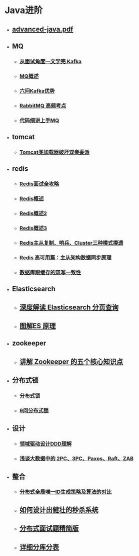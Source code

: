 # Java进阶
- ## [advanced-java.pdf](http://note.youdao.com/noteshare?id=ac9d6b5f74cc89b3f477343817454928)
- ## MQ
   - ### [从面试角度一文学完 Kafka](http://note.youdao.com/s/diOorWtm)
   - ### [MQ概述](http://note.youdao.com/s/N905Edvz)
   - ### [六问Kafka优势](http://note.youdao.com/s/cbEKdRnr)
   - ### [RabbitMQ 高频考点](http://note.youdao.com/s/TPhBqUAD)
   - ### [代码细讲上手MQ](http://note.youdao.com/s/Qdt2EwAu)
- ## tomcat
   - ### [Tomcat类加载器破坏双亲委派](http://note.youdao.com/s/B8r9mUrH)
- ## redis
   - ### [Redis面试全攻略](http://note.youdao.com/s/dM0PrFPO)  
   - ### [Redis概述](http://note.youdao.com/s/OsY7bErQ)  
   - ### [Redis概述2](http://note.youdao.com/s/3HLK032B)  
   - ### [Redis概述3](https://note.youdao.com/s/aDkF55JS)  
   - ### [Redis主从复制、哨兵、Cluster三种模式摸透](http://note.youdao.com/s/4Nh60ACe)  
   - ### [Redis 高可用篇：主从架构数据同步原理](http://note.youdao.com/s/2JxkBcyX)  
   - ### [数据库跟缓存的双写一致性](http://note.youdao.com/s/dk4SgVrA)  
- ## Elasticsearch
  - ## [深度解读 Elasticsearch 分页查询](http://note.youdao.com/s/cn9YZa6b)
  - ## [图解ES 原理](https://note.youdao.com/s/LflxRIGl)
- ## zookeeper
  - ## [讲解 Zookeeper 的五个核心知识点](http://note.youdao.com/s/9Ad1Zoas)
- ## 分布式锁
   - ### [分布式锁](http://note.youdao.com/noteshare?id=e1333b8336afdb635bdc6e6be929c6a4)   
   - ### [9问分布式锁](http://note.youdao.com/s/FFmsawoH)   
- ## 设计   
   - ### [领域驱动设计DDD理解](http://note.youdao.com/s/Sky21nJf)
   - ### [浅谈大数据中的 2PC、3PC、Paxos、Raft、ZAB](http://note.youdao.com/s/Gc6hOfC4)
- ## 整合  
   - ### [分布式全局唯一ID生成策略及算法的对比](http://note.youdao.com/s/CMlU0hmz)
   - ## [如何设计出健壮的秒杀系统](http://note.youdao.com/noteshare?id=7ae858929f993d1dfd51623415b12014)
   - ## [分布式面试题精简版](http://note.youdao.com/s/YC9KUEJy)
   - ## [详细分库分表](http://note.youdao.com/s/BIlasGOm)